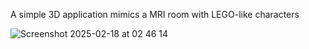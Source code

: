 A simple 3D application mimics a MRI room with LEGO-like characters

![Screenshot 2025-02-18 at 02 46 14](https://github.com/user-attachments/assets/f8092c4c-089e-495a-aded-86143001d565)
